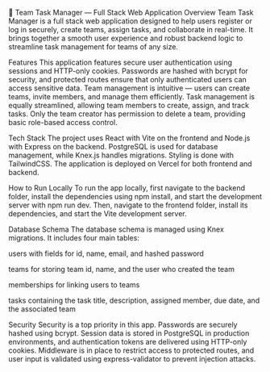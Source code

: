 🧠 Team Task Manager — Full Stack Web Application
Overview
Team Task Manager is a full stack web application designed to help users register or log in securely, create teams, assign tasks, and collaborate in real-time. It brings together a smooth user experience and robust backend logic to streamline task management for teams of any size.

Features
This application features secure user authentication using sessions and HTTP-only cookies. Passwords are hashed with bcrypt for security, and protected routes ensure that only authenticated users can access sensitive data. Team management is intuitive — users can create teams, invite members, and manage them efficiently. Task management is equally streamlined, allowing team members to create, assign, and track tasks. Only the team creator has permission to delete a team, providing basic role-based access control.

Tech Stack
The project uses React with Vite on the frontend and Node.js with Express on the backend. PostgreSQL is used for database management, while Knex.js handles migrations. Styling is done with TailwindCSS. The application is deployed on Vercel for both frontend and backend.

How to Run Locally
To run the app locally, first navigate to the backend folder, install the dependencies using npm install, and start the development server with npm run dev. Then, navigate to the frontend folder, install its dependencies, and start the Vite development server.

Database Schema
The database schema is managed using Knex migrations. It includes four main tables:

users with fields for id, name, email, and hashed password

teams for storing team id, name, and the user who created the team

memberships for linking users to teams

tasks containing the task title, description, assigned member, due date, and the associated team

Security
Security is a top priority in this app. Passwords are securely hashed using bcrypt. Session data is stored in PostgreSQL in production environments, and authentication tokens are delivered using HTTP-only cookies. Middleware is in place to restrict access to protected routes, and user input is validated using express-validator to prevent injection attacks.

